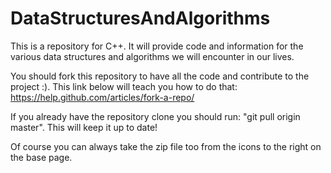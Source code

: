 # DataStructuresAndAlgorithms
This is a repository for C++. It will provide code and information for the various data structures and algorithms we will encounter in our lives.

You should fork this repository to have all the code and contribute to the project :).
This link below will teach you how to do that:
  https://help.github.com/articles/fork-a-repo/
  
  If you already have the repository clone you should run: "git pull origin master".
  This will keep it up to date!

Of course you can always take the zip file too from the icons to the right on the base page.
